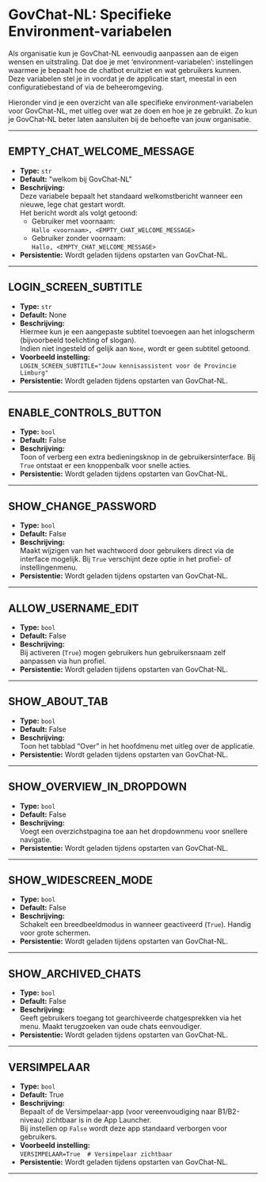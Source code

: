 # GovChat-NL: Specifieke Environment-variabelen

Als organisatie kun je GovChat-NL eenvoudig aanpassen aan de eigen wensen en uitstraling. Dat doe je met ‘environment-variabelen’: instellingen waarmee je bepaalt hoe de chatbot eruitziet en wat gebruikers kunnen. 
Deze variabelen stel je in voordat je de applicatie start, meestal in een configuratiebestand of via de beheeromgeving. 

Hieronder vind je een overzicht van alle specifieke environment-variabelen voor GovChat-NL, met uitleg over wat ze doen en hoe je ze gebruikt. 
Zo kun je GovChat-NL beter laten aansluiten bij de behoefte van jouw organisatie.

---

## EMPTY_CHAT_WELCOME_MESSAGE

- **Type:** `str`
- **Default:** "welkom bij GovChat-NL"
- **Beschrijving:**  
  Deze variabele bepaalt het standaard welkomstbericht wanneer een nieuwe, lege chat gestart wordt.  
  Het bericht wordt als volgt getoond:
    - Gebruiker met voornaam:  
      `Hallo <voornaam>, <EMPTY_CHAT_WELCOME_MESSAGE>`
    - Gebruiker zonder voornaam:  
      `Hallo, <EMPTY_CHAT_WELCOME_MESSAGE>`
- **Persistentie:** Wordt geladen tijdens opstarten van GovChat-NL.

---

## LOGIN_SCREEN_SUBTITLE

- **Type:** `str`
- **Default:** None
- **Beschrijving:**  
  Hiermee kun je een aangepaste subtitel toevoegen aan het inlogscherm (bijvoorbeeld toelichting of slogan).  
  Indien niet ingesteld of gelijk aan `None`, wordt er geen subtitel getoond.
- **Voorbeeld instelling:**  
  `LOGIN_SCREEN_SUBTITLE="Jouw kennisassistent voor de Provincie Limburg"`
- **Persistentie:** Wordt geladen tijdens opstarten van GovChat-NL.

---

## ENABLE_CONTROLS_BUTTON

- **Type:** `bool`
- **Default:** False
- **Beschrijving:**  
  Toon of verberg een extra bedieningsknop in de gebruikersinterface. Bij `True` ontstaat er een knoppenbalk voor snelle acties.
- **Persistentie:** Wordt geladen tijdens opstarten van GovChat-NL.

---

## SHOW_CHANGE_PASSWORD

- **Type:** `bool`
- **Default:** False
- **Beschrijving:**  
  Maakt wijzigen van het wachtwoord door gebruikers direct via de interface mogelijk. Bij `True` verschijnt deze optie in het profiel- of instellingenmenu.
- **Persistentie:** Wordt geladen tijdens opstarten van GovChat-NL.

---

## ALLOW_USERNAME_EDIT

- **Type:** `bool`
- **Default:** False
- **Beschrijving:**  
  Bij activeren (`True`) mogen gebruikers hun gebruikersnaam zelf aanpassen via hun profiel.
- **Persistentie:** Wordt geladen tijdens opstarten van GovChat-NL.

---

## SHOW_ABOUT_TAB

- **Type:** `bool`
- **Default:** False
- **Beschrijving:**  
  Toon het tabblad “Over” in het hoofdmenu met uitleg over de applicatie.
- **Persistentie:** Wordt geladen tijdens opstarten van GovChat-NL.

---

## SHOW_OVERVIEW_IN_DROPDOWN

- **Type:** `bool`
- **Default:** False
- **Beschrijving:**  
  Voegt een overzichstpagina toe aan het dropdownmenu voor snellere navigatie.
- **Persistentie:** Wordt geladen tijdens opstarten van GovChat-NL.

---

## SHOW_WIDESCREEN_MODE

- **Type:** `bool`
- **Default:** False
- **Beschrijving:**  
  Schakelt een breedbeeldmodus in wanneer geactiveerd (`True`). Handig voor grote schermen.
- **Persistentie:** Wordt geladen tijdens opstarten van GovChat-NL.

---

## SHOW_ARCHIVED_CHATS

- **Type:** `bool`
- **Default:** False
- **Beschrijving:**  
  Geeft gebruikers toegang tot gearchiveerde chatgesprekken via het menu. Maakt terugzoeken van oude chats eenvoudiger.
- **Persistentie:** Wordt geladen tijdens opstarten van GovChat-NL.

---

## VERSIMPELAAR

- **Type:** `bool`
- **Default:** True
- **Beschrijving:**  
  Bepaalt of de Versimpelaar-app (voor vereenvoudiging naar B1/B2-niveau) zichtbaar is in de App Launcher.  
  Bij instellen op `False` wordt deze app standaard verborgen voor gebruikers.
- **Voorbeeld instelling:**  
  `VERSIMPELAAR=True  # Versimpelaar zichtbaar`
- **Persistentie:** Wordt geladen tijdens opstarten van GovChat-NL.

---